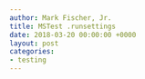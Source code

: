 ```yaml
---
author: Mark Fischer, Jr.
title: MSTest .runsettings
date: 2018-03-20 00:00:00 +0000
layout: post
categories:
- testing
---
```

